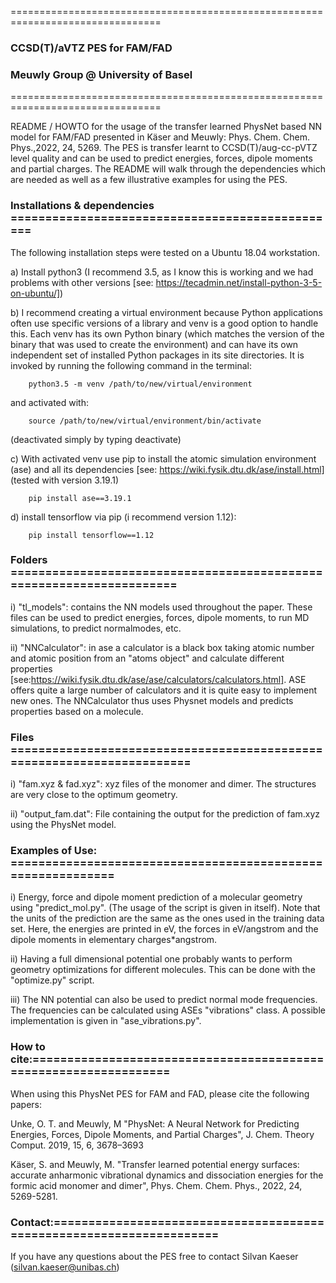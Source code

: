 ================================================================================

###                         CCSD(T)/aVTZ PES for FAM/FAD                 
###                       Meuwly Group @ University of Basel        
                       
================================================================================

README / HOWTO for the usage of the transfer learned PhysNet based NN model for FAM/FAD presented in
Käser and Meuwly: Phys. Chem. Chem. Phys.,2022, 24, 5269. The PES is transfer learnt
to CCSD(T)/aug-cc-pVTZ level quality and can be used to predict energies, forces, 
dipole moments and partial charges. The README will walk through the dependencies
which are needed as well as a few illustrative examples for using the PES.

### Installations & dependencies ================================================

The following installation steps were tested on a Ubuntu 18.04 workstation.

a) Install python3 (I recommend 3.5, as I know this is working and we had problems
   with other versions [see: https://tecadmin.net/install-python-3-5-on-ubuntu/])
   
b) I recommend creating a virtual environment because Python applications often
   use specific versions of a library and venv is a good option to handle this.
   Each venv has its own Python binary (which matches the version of the binary
   that was used to create the environment) and can have its own independent set
   of installed Python packages in its site directories. It is invoked by running
   the following command in the terminal:
   
        python3.5 -m venv /path/to/new/virtual/environment
        
   and activated with:
   
        source /path/to/new/virtual/environment/bin/activate
        
   (deactivated simply by typing deactivate)
   
c) With activated venv use pip to install the atomic simulation environment (ase)
   and all its dependencies [see: https://wiki.fysik.dtu.dk/ase/install.html]
   (tested with version 3.19.1)
   
        pip install ase==3.19.1
        
d) install tensorflow via pip (i recommend version 1.12):

        pip install tensorflow==1.12
        

### Folders =====================================================================

i) "tl_models": contains the NN models used throughout the paper. These files
   can be used to predict energies, forces, dipole moments, to run MD
   simulations, to predict normalmodes, etc.
            
ii) "NNCalculator": in ase a calculator is a black box taking atomic number and
     atomic position from an "atoms object" and calculate different properties
     [see:https://wiki.fysik.dtu.dk/ase/ase/calculators/calculators.html].
     ASE offers quite a large number of calculators and it is quite easy to
     implement new ones. The NNCalculator thus uses Physnet models and predicts
     properties based on a molecule.
     


### Files =======================================================================

i) "fam.xyz & fad.xyz": xyz files of the monomer and dimer. The structures are very
    close to the optimum geometry.
    
ii) "output_fam.dat": File containing the output for the prediction of fam.xyz using the
    PhysNet model.
    
### Examples of Use: ============================================================

i) Energy, force and dipole moment prediction of a molecular geometry using
   "predict_mol.py". (The usage of the script is given in itself). Note that the
   units of the prediction are the same as the ones used in the training data
   set. Here, the energies are printed in eV, the forces in eV/angstrom and the
   dipole moments in elementary charges*angstrom. 
   
ii) Having a full dimensional potential one probably wants to perform geometry
    optimizations for different molecules. This can be done with the
    "optimize.py" script.
    
iii) The NN potential can also be used to predict normal mode frequencies. The
    frequencies can be calculated using ASEs "vibrations" class.  A possible
    implementation is given in "ase_vibrations.py".
    


### How to cite:=================================================================

When using this PhysNet PES for FAM and FAD, please cite the following papers:

Unke, O. T. and Meuwly, M "PhysNet: A Neural Network for Predicting Energies,
Forces, Dipole Moments, and Partial Charges", J. Chem. Theory Comput. 2019,
15, 6, 3678–3693

Käser, S. and Meuwly, M. "Transfer learned potential energy surfaces: accurate
anharmonic vibrational dynamics and dissociation energies for the formic acid
monomer and dimer", Phys. Chem. Chem. Phys., 2022, 24, 5269-5281.


### Contact:=====================================================================

If you have any questions about the PES free to contact Silvan Kaeser
(silvan.kaeser@unibas.ch)
